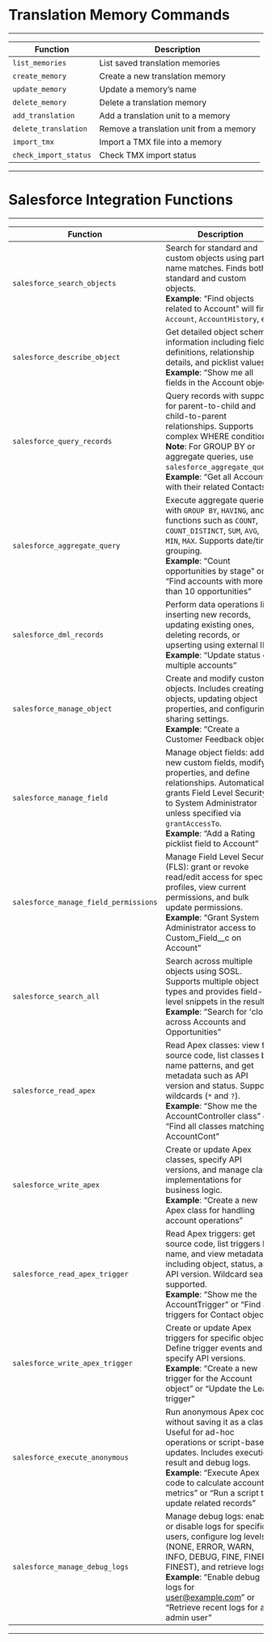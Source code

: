 # Translation Memory Commands

---

| Function                | Description                               |
|------------------------|-------------------------------------------|
| `list_memories`       | List saved translation memories           |
| `create_memory`       | Create a new translation memory           |
| `update_memory`       | Update a memory’s name                    |
| `delete_memory`       | Delete a translation memory               |
| `add_translation`     | Add a translation unit to a memory        |
| `delete_translation`  | Remove a translation unit from a memory   |
| `import_tmx`          | Import a TMX file into a memory           |
| `check_import_status` | Check TMX import status                   |

---













# Salesforce Integration Functions

---

| Function                         | Description                                                                                                             |
|----------------------------------|-------------------------------------------------------------------------------------------------------------------------|
| `salesforce_search_objects`      | Search for standard and custom objects using partial name matches. Finds both standard and custom objects. <br>**Example**: “Find objects related to Account” will find `Account`, `AccountHistory`, etc. |
| `salesforce_describe_object`     | Get detailed object schema information including field definitions, relationship details, and picklist values. <br>**Example**: “Show me all fields in the Account object” |
| `salesforce_query_records`       | Query records with support for parent-to-child and child-to-parent relationships. Supports complex WHERE conditions. <br>**Note**: For GROUP BY or aggregate queries, use `salesforce_aggregate_query`. <br>**Example**: “Get all Accounts with their related Contacts” |
| `salesforce_aggregate_query`     | Execute aggregate queries with `GROUP BY`, `HAVING`, and functions such as `COUNT`, `COUNT_DISTINCT`, `SUM`, `AVG`, `MIN`, `MAX`. Supports date/time grouping. <br>**Example**: “Count opportunities by stage” or “Find accounts with more than 10 opportunities” |
| `salesforce_dml_records`         | Perform data operations like inserting new records, updating existing ones, deleting records, or upserting using external IDs. <br>**Example**: “Update status of multiple accounts” |
| `salesforce_manage_object`       | Create and modify custom objects. Includes creating objects, updating object properties, and configuring sharing settings. <br>**Example**: “Create a Customer Feedback object” |
| `salesforce_manage_field`        | Manage object fields: add new custom fields, modify properties, and define relationships. Automatically grants Field Level Security to System Administrator unless specified via `grantAccessTo`. <br>**Example**: “Add a Rating picklist field to Account” |
| `salesforce_manage_field_permissions` | Manage Field Level Security (FLS): grant or revoke read/edit access for specific profiles, view current permissions, and bulk update permissions. <br>**Example**: “Grant System Administrator access to Custom_Field__c on Account” |
| `salesforce_search_all`          | Search across multiple objects using SOSL. Supports multiple object types and provides field-level snippets in the results. <br>**Example**: “Search for 'cloud' across Accounts and Opportunities” |
| `salesforce_read_apex`           | Read Apex classes: view full source code, list classes by name patterns, and get metadata such as API version and status. Supports wildcards (`*` and `?`). <br>**Example**: “Show me the AccountController class” or “Find all classes matching AccountCont” |
| `salesforce_write_apex`          | Create or update Apex classes, specify API versions, and manage class implementations for business logic. <br>**Example**: “Create a new Apex class for handling account operations” |
| `salesforce_read_apex_trigger`   | Read Apex triggers: get source code, list triggers by name, and view metadata including object, status, and API version. Wildcard search supported. <br>**Example**: “Show me the AccountTrigger” or “Find all triggers for Contact object” |
| `salesforce_write_apex_trigger`  | Create or update Apex triggers for specific objects. Define trigger events and specify API versions. <br>**Example**: “Create a new trigger for the Account object” or “Update the Lead trigger” |
| `salesforce_execute_anonymous`   | Run anonymous Apex code without saving it as a class. Useful for ad-hoc operations or script-based updates. Includes execution result and debug logs. <br>**Example**: “Execute Apex code to calculate account metrics” or “Run a script to update related records” |
| `salesforce_manage_debug_logs`   | Manage debug logs: enable or disable logs for specific users, configure log levels (NONE, ERROR, WARN, INFO, DEBUG, FINE, FINER, FINEST), and retrieve logs. <br>**Example**: “Enable debug logs for user@example.com” or “Retrieve recent logs for an admin user” |

---
